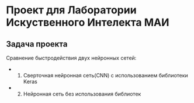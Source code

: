 # Проект для Лаборатории Искуственного Интелекта МАИ

## Задача проекта
Сравнение быстродействия двух нейронных сетей:
- 1. Сверточная нейронная сеть(CNN) с использованием библиотеки Keras
- 2. Нейронная сеть без использования библиотек
